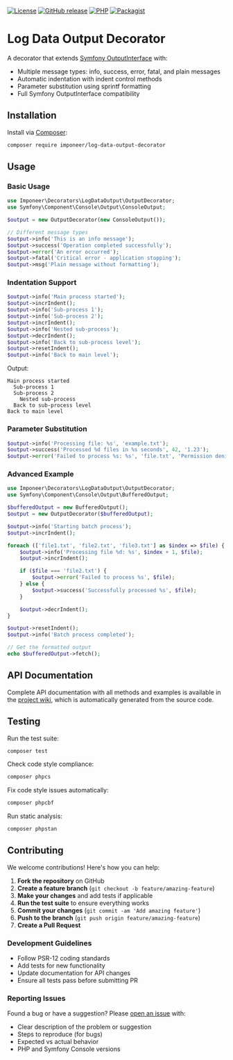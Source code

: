 [![License](https://img.shields.io/github/license/imponeer/log-data-output-decorator.svg)](LICENSE) [![GitHub release](https://img.shields.io/github/release/imponeer/log-data-output-decorator.svg)](https://github.com/imponeer/log-data-output-decorator/releases) [![PHP](https://img.shields.io/packagist/php-v/imponeer/log-data-output-decorator.svg)](http://php.net) [![Packagist](https://img.shields.io/packagist/dm/imponeer/log-data-output-decorator.svg)](https://packagist.org/packages/imponeer/log-data-output-decorator)

# Log Data Output Decorator

A decorator that extends [Symfony OutputInterface](https://github.com/symfony/console/blob/7.x/Output/OutputInterface.php) with:

- Multiple message types: info, success, error, fatal, and plain messages
- Automatic indentation with indent control methods
- Parameter substitution using sprintf formatting
- Full Symfony OutputInterface compatibility

## Installation

Install via [Composer](https://getcomposer.org):

```bash
composer require imponeer/log-data-output-decorator
```

## Usage

### Basic Usage

```php
use Imponeer\Decorators\LogDataOutput\OutputDecorator;
use Symfony\Component\Console\Output\ConsoleOutput;

$output = new OutputDecorator(new ConsoleOutput());

// Different message types
$output->info('This is an info message');
$output->success('Operation completed successfully');
$output->error('An error occurred');
$output->fatal('Critical error - application stopping');
$output->msg('Plain message without formatting');
```

### Indentation Support

```php
$output->info('Main process started');
$output->incrIndent();
$output->info('Sub-process 1');
$output->info('Sub-process 2');
$output->incrIndent();
$output->info('Nested sub-process');
$output->decrIndent();
$output->info('Back to sub-process level');
$output->resetIndent();
$output->info('Back to main level');
```

Output:
```
Main process started
  Sub-process 1
  Sub-process 2
    Nested sub-process
  Back to sub-process level
Back to main level
```

### Parameter Substitution

```php
$output->info('Processing file: %s', 'example.txt');
$output->success('Processed %d files in %s seconds', 42, '1.23');
$output->error('Failed to process %s: %s', 'file.txt', 'Permission denied');
```

### Advanced Example

```php
use Imponeer\Decorators\LogDataOutput\OutputDecorator;
use Symfony\Component\Console\Output\BufferedOutput;

$bufferedOutput = new BufferedOutput();
$output = new OutputDecorator($bufferedOutput);

$output->info('Starting batch process');
$output->incrIndent();

foreach (['file1.txt', 'file2.txt', 'file3.txt'] as $index => $file) {
    $output->info('Processing file %d: %s', $index + 1, $file);
    $output->incrIndent();

    if ($file === 'file2.txt') {
        $output->error('Failed to process %s', $file);
    } else {
        $output->success('Successfully processed %s', $file);
    }

    $output->decrIndent();
}

$output->resetIndent();
$output->info('Batch process completed');

// Get the formatted output
echo $bufferedOutput->fetch();
```

## API Documentation

Complete API documentation with all methods and examples is available in the [project wiki](https://github.com/imponeer/log-data-output-decorator/wiki), which is automatically generated from the source code.

## Testing

Run the test suite:

```bash
composer test
```

Check code style compliance:

```bash
composer phpcs
```

Fix code style issues automatically:

```bash
composer phpcbf
```

Run static analysis:

```bash
composer phpstan
```

## Contributing

We welcome contributions! Here's how you can help:

1. **Fork the repository** on GitHub
2. **Create a feature branch** (`git checkout -b feature/amazing-feature`)
3. **Make your changes** and add tests if applicable
4. **Run the test suite** to ensure everything works
5. **Commit your changes** (`git commit -am 'Add amazing feature'`)
6. **Push to the branch** (`git push origin feature/amazing-feature`)
7. **Create a Pull Request**

### Development Guidelines

- Follow PSR-12 coding standards
- Add tests for new functionality
- Update documentation for API changes
- Ensure all tests pass before submitting PR

### Reporting Issues

Found a bug or have a suggestion? Please [open an issue](https://github.com/imponeer/log-data-output-decorator/issues) with:

- Clear description of the problem or suggestion
- Steps to reproduce (for bugs)
- Expected vs actual behavior
- PHP and Symfony Console versions